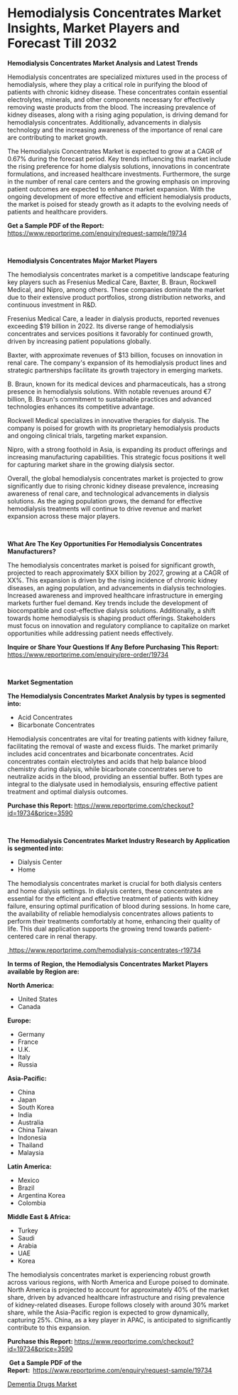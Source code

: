 <p><h1>Hemodialysis Concentrates Market Insights, Market Players and Forecast Till 2032</h1></p><p><strong>Hemodialysis Concentrates Market Analysis and Latest Trends</strong></p>
<p><p>Hemodialysis concentrates are specialized mixtures used in the process of hemodialysis, where they play a critical role in purifying the blood of patients with chronic kidney disease. These concentrates contain essential electrolytes, minerals, and other components necessary for effectively removing waste products from the blood. The increasing prevalence of kidney diseases, along with a rising aging population, is driving demand for hemodialysis concentrates. Additionally, advancements in dialysis technology and the increasing awareness of the importance of renal care are contributing to market growth.</p><p>The Hemodialysis Concentrates Market is expected to grow at a CAGR of 0.67% during the forecast period. Key trends influencing this market include the rising preference for home dialysis solutions, innovations in concentrate formulations, and increased healthcare investments. Furthermore, the surge in the number of renal care centers and the growing emphasis on improving patient outcomes are expected to enhance market expansion. With the ongoing development of more effective and efficient hemodialysis products, the market is poised for steady growth as it adapts to the evolving needs of patients and healthcare providers.</p></p>
<p><strong>Get a Sample PDF of the Report:&nbsp;</strong> <a href="https://www.reportprime.com/enquiry/request-sample/19734?utm_campaign=3507&utm_medium=2&utm_source=Github&utm_content=ia&utm_term=20032025&utm_id=hemodialysis-concentrates">https://www.reportprime.com/enquiry/request-sample/19734</a></p>
<p>&nbsp;</p>
<p><strong>Hemodialysis Concentrates Major Market Players</strong></p>
<p><p>The hemodialysis concentrates market is a competitive landscape featuring key players such as Fresenius Medical Care, Baxter, B. Braun, Rockwell Medical, and Nipro, among others. These companies dominate the market due to their extensive product portfolios, strong distribution networks, and continuous investment in R&D.</p><p>Fresenius Medical Care, a leader in dialysis products, reported revenues exceeding $19 billion in 2022. Its diverse range of hemodialysis concentrates and services positions it favorably for continued growth, driven by increasing patient populations globally. </p><p>Baxter, with approximate revenues of $13 billion, focuses on innovation in renal care. The company's expansion of its hemodialysis product lines and strategic partnerships facilitate its growth trajectory in emerging markets. </p><p>B. Braun, known for its medical devices and pharmaceuticals, has a strong presence in hemodialysis solutions. With notable revenues around €7 billion, B. Braun's commitment to sustainable practices and advanced technologies enhances its competitive advantage.</p><p>Rockwell Medical specializes in innovative therapies for dialysis. The company is poised for growth with its proprietary hemodialysis products and ongoing clinical trials, targeting market expansion.</p><p>Nipro, with a strong foothold in Asia, is expanding its product offerings and increasing manufacturing capabilities. This strategic focus positions it well for capturing market share in the growing dialysis sector.</p><p>Overall, the global hemodialysis concentrates market is projected to grow significantly due to rising chronic kidney disease prevalence, increasing awareness of renal care, and technological advancements in dialysis solutions. As the aging population grows, the demand for effective hemodialysis treatments will continue to drive revenue and market expansion across these major players.</p></p>
<p>&nbsp;</p>
<p><strong>What Are The Key Opportunities For Hemodialysis Concentrates Manufacturers?</strong></p>
<p><p>The hemodialysis concentrates market is poised for significant growth, projected to reach approximately $XX billion by 2027, growing at a CAGR of XX%. This expansion is driven by the rising incidence of chronic kidney diseases, an aging population, and advancements in dialysis technologies. Increased awareness and improved healthcare infrastructure in emerging markets further fuel demand. Key trends include the development of biocompatible and cost-effective dialysis solutions. Additionally, a shift towards home hemodialysis is shaping product offerings. Stakeholders must focus on innovation and regulatory compliance to capitalize on market opportunities while addressing patient needs effectively.</p></p>
<p><strong>Inquire or Share Your Questions If Any Before Purchasing This Report:</strong> <a href="https://www.reportprime.com/enquiry/pre-order/19734?utm_campaign=3507&utm_medium=2&utm_source=Github&utm_content=ia&utm_term=20032025&utm_id=hemodialysis-concentrates">https://www.reportprime.com/enquiry/pre-order/19734</a></p>
<p>&nbsp;</p>
<p><strong>Market Segmentation</strong></p>
<p><strong>The Hemodialysis Concentrates Market Analysis by types is segmented into:</strong></p>
<p><ul><li>Acid Concentrates</li><li>Bicarbonate Concentrates</li></ul></p>
<p><p>Hemodialysis concentrates are vital for treating patients with kidney failure, facilitating the removal of waste and excess fluids. The market primarily includes acid concentrates and bicarbonate concentrates. Acid concentrates contain electrolytes and acids that help balance blood chemistry during dialysis, while bicarbonate concentrates serve to neutralize acids in the blood, providing an essential buffer. Both types are integral to the dialysate used in hemodialysis, ensuring effective patient treatment and optimal dialysis outcomes.</p></p>
<p><strong>Purchase this Report:&nbsp;</strong><a href="https://www.reportprime.com/checkout?id=19734&price=3590&utm_campaign=3507&utm_medium=2&utm_source=Github&utm_content=ia&utm_term=20032025&utm_id=hemodialysis-concentrates">https://www.reportprime.com/checkout?id=19734&price=3590</a></p>
<p>&nbsp;</p>
<p><strong>The Hemodialysis Concentrates Market Industry Research by Application is segmented into:</strong></p>
<p><ul><li>Dialysis Center</li><li>Home</li></ul></p>
<p><p>The hemodialysis concentrates market is crucial for both dialysis centers and home dialysis settings. In dialysis centers, these concentrates are essential for the efficient and effective treatment of patients with kidney failure, ensuring optimal purification of blood during sessions. In home care, the availability of reliable hemodialysis concentrates allows patients to perform their treatments comfortably at home, enhancing their quality of life. This dual application supports the growing trend towards patient-centered care in renal therapy.</p></p>
<p><a href="https://www.reportprime.com/hemodialysis-concentrates-r19734?utm_campaign=3507&utm_medium=2&utm_source=Github&utm_content=ia&utm_term=20032025&utm_id=hemodialysis-concentrates">&nbsp;https://www.reportprime.com/hemodialysis-concentrates-r19734</a></p>
<p><strong>In terms of Region, the Hemodialysis Concentrates Market Players available by Region are:</strong></p>
<p>
    <p> <strong> North America: </strong>
        <ul>
            <li>United States</li>
            <li>Canada</li>
        </ul>
        </p> 
    <p> <strong> Europe: </strong>
        <ul>
            <li>Germany</li>
            <li>France</li>
            <li>U.K.</li>
            <li>Italy</li>
            <li>Russia</li>
        </ul>
        </p> 
    <p> <strong> Asia-Pacific: </strong>
        <ul>
            <li>China</li>
            <li>Japan</li>
            <li>South Korea</li>
            <li>India</li>
            <li>Australia</li>
            <li>China Taiwan</li>
            <li>Indonesia</li>
            <li>Thailand</li>
            <li>Malaysia</li>
        </ul>
        </p> 
    <p> <strong> Latin America: </strong>
        <ul>
            <li>Mexico</li>
            <li>Brazil</li>
            <li>Argentina Korea</li>
            <li>Colombia</li>
        </ul>
        </p> 
    <p> <strong> Middle East & Africa: </strong>
        <ul>
            <li>Turkey</li>
            <li>Saudi</li>
            <li>Arabia</li>
            <li>UAE</li>
            <li>Korea</li>
        </ul>
    </p>
    </p>
<p><p>The hemodialysis concentrates market is experiencing robust growth across various regions, with North America and Europe poised to dominate. North America is projected to account for approximately 40% of the market share, driven by advanced healthcare infrastructure and rising prevalence of kidney-related diseases. Europe follows closely with around 30% market share, while the Asia-Pacific region is expected to grow dynamically, capturing 25%. China, as a key player in APAC, is anticipated to significantly contribute to this expansion.</p></p>
<p><strong>Purchase this Report: </strong><a href="https://www.reportprime.com/checkout?id=19734&price=3590&utm_campaign=3507&utm_medium=2&utm_source=Github&utm_content=ia&utm_term=20032025&utm_id=hemodialysis-concentrates">https://www.reportprime.com/checkout?id=19734&price=3590</a></p>
<p>&nbsp;<strong>Get a Sample PDF of the Report:&nbsp;&nbsp;</strong><a href="https://www.reportprime.com/enquiry/request-sample/19734?utm_campaign=3507&utm_medium=2&utm_source=Github&utm_content=ia&utm_term=20032025&utm_id=hemodialysis-concentrates">https://www.reportprime.com/enquiry/request-sample/19734</a></p>
<p><strong></strong></p>
<p><p><a href="https://github.com/irisadoranrx/Market-Research-Report-List-1/blob/main/dementia-drugs-market.md?utm_campaign=3507&utm_medium=2&utm_source=Github&utm_content=ia&utm_term=20032025&utm_id=hemodialysis-concentrates">Dementia Drugs Market</a></p></p>